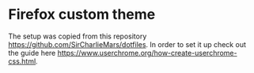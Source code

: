 # Firefox custom theme
The setup was copied from this repository https://github.com/SirCharlieMars/dotfiles. In order to set it up check out the guide here https://www.userchrome.org/how-create-userchrome-css.html.